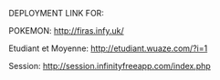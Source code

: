 DEPLOYMENT LINK FOR:

POKEMON: http://firas.infy.uk/

Etudiant et Moyenne: http://etudiant.wuaze.com/?i=1

Session: http://session.infinityfreeapp.com/index.php
